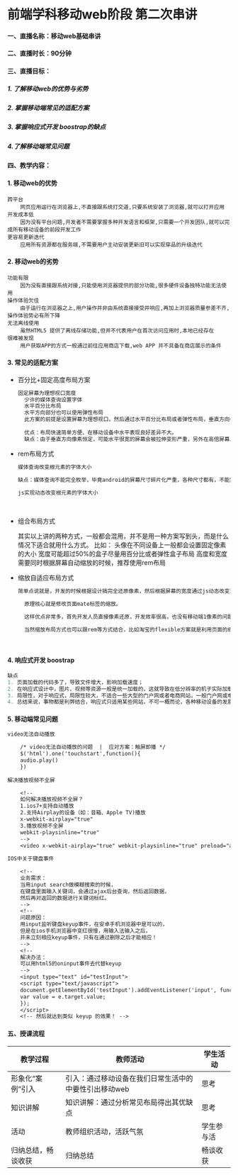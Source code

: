 # 前端学科移动web阶段 第二次串讲

#### 一、直播名称：移动web基础串讲

#### 二、直播时长：90分钟

#### 三、直播目标：

##### 1. 了解移动web的优势与劣势

##### 2. 掌握移动端常见的适配方案

##### 3. 掌握响应式开发  boostrap的缺点

##### 4.了解移动端常见问题

#### 四、教学内容：

#### 1. 移动web的优势

	跨平台
		网页应用运行在浏览器上,不直接跟系统打交道,只要系统安装了浏览器,就可以打开应用
	开发成本低
		因为没有平台问题,开发者不需要掌握多种开发语言和框架,只需要一个开发团队,就可以完成所有移动设备的前段开发工作
	更容易更新迭代
		应用所有资源都在服务端,不需要用户主动安装更新旧可以实现穿品的升级迭代
#### 2. 移动web的劣势

	功能有限
		因为没有直接跟系统对接,只能使用浏览器提供的部分功能,很多硬件设备独特功能无法使用
	操作体验欠佳
		由于运行在浏览器之上,用户操作并非由系统直接接受并响应,再加上浏览器质量参差不齐,操作体验势必有所下降
	无法离线使用
		虽然HTML5 提供了离线存储功能,但并不代表用户在首次访问应用时,本地已经存在
	很难被发现
		用户获取APP的方式一般通过前往应用商店下载,web APP 并不具备在商店展示的条件
#### 3. 常见的适配方案

- 百分比+固定高度布局方案

  ```js
  固定屏幕为理想视口宽度
  	少许的媒体查询设置字体
  	水平百分比布局
  	水平方向部分也可以使用弹性布局
  	此方案的前提是设置屏幕为理想视口，然后通过水平百分比布局或者弹性布局，垂直方向一般用固定像素。
      
  	优点：布局快速简单方便、在移动设备中水平表现良好差异不大。
  	缺点：由于垂直方向像素恒定，可能水平很宽的屏幕会被拉伸变形严重，另外在高倍屏幕上1像素可能被多倍的物理像素显示，会变的非常粗。
  ```

- rem布局方式

  ```js
  媒体查询改变根元素的字体大小

  缺点：媒体查询不能完全枚举，毕竟android的屏幕尺寸碎片化严重，各种尺寸都有，不能完全覆盖，只能大体     覆盖。如果想要精确覆盖要么通过js实现，要么用最新的浏览器已经支持的calc实现。
          
  js实现动态改变根元素的字体大小
  ```

  ​

- 组合布局方式

  	其实以上讲的两种方式，一般都会混用，并不是用一种方案写到头，而是什么情况下适合就用什么方式。
  	比如：
  	头像在不同设备上一般都会设置固定像素的大小
  	宽度可能超过50%的盒子尽量用百分比或者弹性盒子布局
  	高度和宽度需要同时根据屏幕自动缩放的时候，推荐使用rem布局

- 缩放自适应布局方式

  ```js
  简单点说就是，开发的时候根据设计搞完全还原像素，然后根据屏幕的宽度通过js动态改变页面的缩放，恰好是理想视口的大小。

  	原理核心就是修改页面mate标签的缩放。

  	这样优点非常多，首先开发人员直接像素还原，开发效率很高，也没有移动端1像素的问题。也是老马推荐大家使用的方式。

  	当然缩放布局方式也可以跟rem等方式结合，比如淘宝的flexible方案就是利用页面的缩放和rem模拟vw的方案，使用起来非常简单，稍微有点不爽的就是要像素和rem之间要进行转换。

  ```

  ​

#### 4. 响应式开发  boostrap

```js
缺点
1. 页面加载的代码多了，导致文件增大，影响加载速度；
2. 在响应式设计中，图片、视频等资源一般是统一加载的，这就导致在低分辨率的机子实际加载了大于它的显示要求的图片或视频，导致不必要的流量浪费，影响加载速度；
3. 局限性，对于响应式，局限性较大，不适合一些大型的门户网或者电商网站，一般门户网或电商网站一个界面内容较多，而响应式最忌讳较多内容，代码过多会影响运行速度。
4. 总结来说，事物都是利弊结合，响应式只适用某些网站，不可一概而论，各种移动设备的发展导致每种移动设备都希望拥有适合自己设备的网页。但是Web设计和开发根本无法追赶设备与分辨率的更新，如果不能满足各种设备下用户的使用，就会流失掉用户群，响应式设计的出现有效地解决了这个问题。
```

#### 5. 移动端常见问题

```txt
video无法自动播放

    /* video无法自动播放的问题  |  应对方案：触屏即播 */
    $('html').one('touchstart',function(){
    audio.play()
    })
    
解决播放视频不全屏

    <!--
    如何解决播放视频不全屏？
    1.ios7+支持自动播放
    2.支持Airplay的设备（如：音箱、Apple TV)播放
    x-webkit-airplay="true"
    3.播放视频不全屏
    webkit-playsinline="true"
    -->
    <video x-webkit-airplay="true" webkit-playsinline="true" preload="auto" autoplay src="http://"></video>
    
IOS中关于键盘事件

    <!--
    业务需求：
    当用input search做模糊搜索的时候，
    在键盘里面输入关键词，会通过ajax后台查询，然后返回数据，
    然后再对返回的数据进行关键词标红。
    -->
    <!--
    问题原因：
    用input监听键盘keyup事件，在安卓手机浏览器中是可以的，
    但是在ios手机浏览器中变红很慢，用输入法输入之后，
    并未立刻相应keyup事件，只有在通过删除之后才能相应！
    -->
    <!--
    解决办法：
    可以用html5的oninput事件去代替keyup
    -->
    <input type="text" id="testInput">
    <script type="text/javascript">
    document.getElementById('testInput').addEventListener('input', function(e){
    var value = e.target.value;
    });
    </script>
    <!-- 然后就达到类似 keyup 的效果！ -->
```

#### 五、授课流程

| 教学过程           | 教师活动                                              | 学生活动   |
| ------------------ | ----------------------------------------------------- | ---------- |
| 形象化“案例”引入   | 引入：通过移动设备在我们日常生活中的中要性引出移动web | 思考       |
| 知识讲解           | 知识讲解：通过分析常见布局得出其优缺点                | 思考       |
| 活动               | 教师组织活动，活跃气氛                                | 学生参与活 |
| 归纳总结，畅谈收获 | 归纳总结                                              | 畅谈收获   |

 